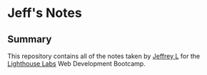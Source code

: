 # Jeff's Notes

## Summary 

This repository contains all of the notes taken by [Jeffrey L](https://github.com/jeffreyleec) for the [Lighthouse Labs](https://www.lighthouselabs.ca/) Web Development Bootcamp.
